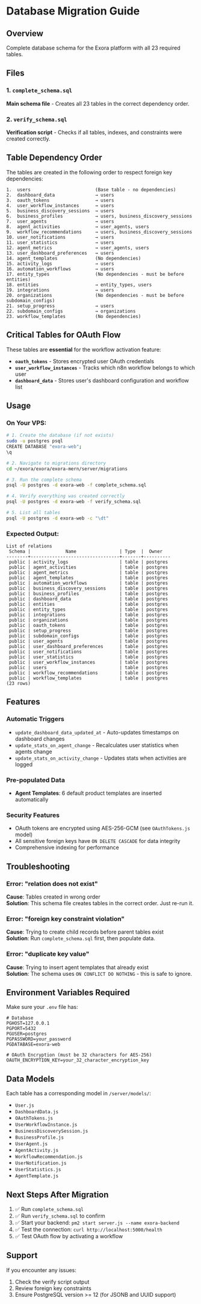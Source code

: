 # Database Migration Guide

## Overview
Complete database schema for the Exora platform with all 23 required tables.

## Files

### 1. `complete_schema.sql`
**Main schema file** - Creates all 23 tables in the correct dependency order.

### 2. `verify_schema.sql`
**Verification script** - Checks if all tables, indexes, and constraints were created correctly.

## Table Dependency Order

The tables are created in the following order to respect foreign key dependencies:

```
1.  users                        (Base table - no dependencies)
2.  dashboard_data               → users
3.  oauth_tokens                 → users
4.  user_workflow_instances      → users
5.  business_discovery_sessions  → users
6.  business_profiles            → users, business_discovery_sessions
7.  user_agents                  → users
8.  agent_activities             → user_agents, users
9.  workflow_recommendations     → users, business_discovery_sessions
10. user_notifications           → users
11. user_statistics              → users
12. agent_metrics                → user_agents, users
13. user_dashboard_preferences   → users
14. agent_templates              (No dependencies)
15. activity_logs                → users
16. automation_workflows         → users
17. entity_types                 (No dependencies - must be before entities)
18. entities                     → entity_types, users
19. integrations                 → users
20. organizations                (No dependencies - must be before subdomain_configs)
21. setup_progress               → users
22. subdomain_configs            → organizations
23. workflow_templates           (No dependencies)
```

## Critical Tables for OAuth Flow

These tables are **essential** for the workflow activation feature:

- **`oauth_tokens`** - Stores encrypted user OAuth credentials
- **`user_workflow_instances`** - Tracks which n8n workflow belongs to which user
- **`dashboard_data`** - Stores user's dashboard configuration and workflow list

## Usage

### On Your VPS:

```bash
# 1. Create the database (if not exists)
sudo -u postgres psql
CREATE DATABASE "exora-web";
\q

# 2. Navigate to migrations directory
cd ~/exora/exora/exora-mern/server/migrations

# 3. Run the complete schema
psql -U postgres -d exora-web -f complete_schema.sql

# 4. Verify everything was created correctly
psql -U postgres -d exora-web -f verify_schema.sql

# 5. List all tables
psql -U postgres -d exora-web -c "\dt"
```

### Expected Output:

```
List of relations
 Schema |             Name                | Type  |  Owner
--------+---------------------------------+-------+----------
 public | activity_logs                   | table | postgres
 public | agent_activities                | table | postgres
 public | agent_metrics                   | table | postgres
 public | agent_templates                 | table | postgres
 public | automation_workflows            | table | postgres
 public | business_discovery_sessions     | table | postgres
 public | business_profiles               | table | postgres
 public | dashboard_data                  | table | postgres
 public | entities                        | table | postgres
 public | entity_types                    | table | postgres
 public | integrations                    | table | postgres
 public | organizations                   | table | postgres
 public | oauth_tokens                    | table | postgres
 public | setup_progress                  | table | postgres
 public | subdomain_configs               | table | postgres
 public | user_agents                     | table | postgres
 public | user_dashboard_preferences      | table | postgres
 public | user_notifications              | table | postgres
 public | user_statistics                 | table | postgres
 public | user_workflow_instances         | table | postgres
 public | users                           | table | postgres
 public | workflow_recommendations        | table | postgres
 public | workflow_templates              | table | postgres
(23 rows)
```

## Features

### Automatic Triggers
- `update_dashboard_data_updated_at` - Auto-updates timestamps on dashboard changes
- `update_stats_on_agent_change` - Recalculates user statistics when agents change
- `update_stats_on_activity_change` - Updates stats when activities are logged

### Pre-populated Data
- **Agent Templates**: 6 default product templates are inserted automatically

### Security Features
- OAuth tokens are encrypted using AES-256-GCM (see `OAuthTokens.js` model)
- All sensitive foreign keys have `ON DELETE CASCADE` for data integrity
- Comprehensive indexing for performance

## Troubleshooting

### Error: "relation does not exist"
**Cause**: Tables created in wrong order  
**Solution**: This schema file creates tables in the correct order. Just re-run it.

### Error: "foreign key constraint violation"
**Cause**: Trying to create child records before parent tables exist  
**Solution**: Run `complete_schema.sql` first, then populate data.

### Error: "duplicate key value"
**Cause**: Trying to insert agent templates that already exist  
**Solution**: The schema uses `ON CONFLICT DO NOTHING` - this is safe to ignore.

## Environment Variables Required

Make sure your `.env` file has:

```env
# Database
PGHOST=127.0.0.1
PGPORT=5432
PGUSER=postgres
PGPASSWORD=your_password
PGDATABASE=exora-web

# OAuth Encryption (must be 32 characters for AES-256)
OAUTH_ENCRYPTION_KEY=your_32_character_encryption_key
```

## Data Models

Each table has a corresponding model in `/server/models/`:

- `User.js`
- `DashboardData.js`
- `OAuthTokens.js`
- `UserWorkflowInstance.js`
- `BusinessDiscoverySession.js`
- `BusinessProfile.js`
- `UserAgent.js`
- `AgentActivity.js`
- `WorkflowRecommendation.js`
- `UserNotification.js`
- `UserStatistics.js`
- `AgentTemplate.js`

## Next Steps After Migration

1. ✅ Run `complete_schema.sql`
2. ✅ Run `verify_schema.sql` to confirm
3. ✅ Start your backend: `pm2 start server.js --name exora-backend`
4. ✅ Test the connection: `curl http://localhost:5000/health`
5. ✅ Test OAuth flow by activating a workflow

## Support

If you encounter any issues:
1. Check the verify script output
2. Review foreign key constraints
3. Ensure PostgreSQL version >= 12 (for JSONB and UUID support)

